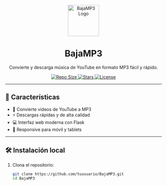 <p align="center">
  <img src="https://i.imgur.com/your-logo.png" height="100" alt="BajaMP3 Logo">
  <h1 align="center">BajaMP3</h1>
  <p align="center">Convierte y descarga música de YouTube en formato MP3 fácil y rápido.</p>
</p>

<p align="center">
  <a href="https://github.com/tuusuario/BajaMP3">
    <img alt="Repo Size" src="https://img.shields.io/github/repo-size/tuusuario/BajaMP3?color=blue">
  </a>
  <a href="https://github.com/tuusuario/BajaMP3">
    <img alt="Stars" src="https://img.shields.io/github/stars/tuusuario/BajaMP3?style=social">
  </a>
  <a href="https://github.com/tuusuario/BajaMP3/blob/main/LICENSE">
    <img alt="License" src="https://img.shields.io/github/license/tuusuario/BajaMP3">
  </a>
</p>

---

## 🚀 Características

- 🎵 Convierte videos de YouTube a MP3
- ⚡ Descargas rápidas y de alta calidad
- 💻 Interfaz web moderna con Flask
- 📱 Responsive para móvil y tablets

---

## 🛠 Instalación local

1. Clona el repositorio:
   ```bash
   git clone https://github.com/tuusuario/BajaMP3.git
   cd BajaMP3
